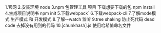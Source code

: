 1.官网
2.安装环境 node
3.npm 包管理工具 项目 下载想要下载的包 npm install 
4.生成项目说明书 npm init 
5.下载webpack`
6.下载webpack-cli
7.了解mode模式 生产模式 和 开发模式
8.了解--watch 监听
9.tree shaking 防止死代码 dead code 去掉没有用到的代码
10.[chunkhash].js 使用哈希值命名文件
